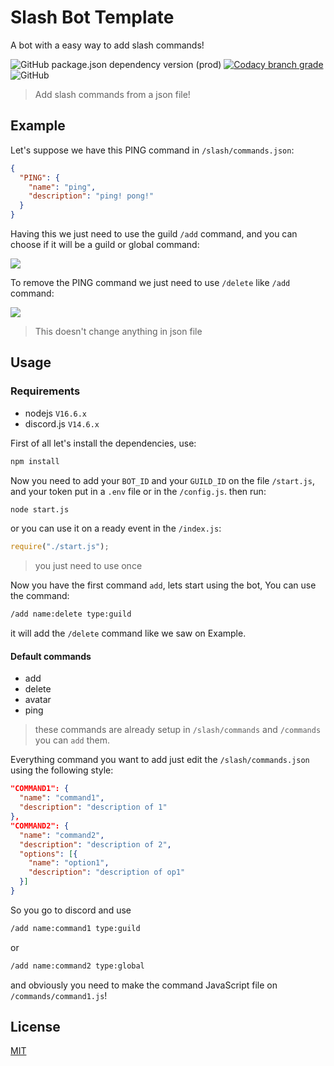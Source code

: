 # Slash Bot Template

A bot with a easy way to add slash commands!

![GitHub package.json dependency version (prod)](https://img.shields.io/github/package-json/dependency-version/GuriZenit/Slash-Bot-Template/discord.js/main?style=for-the-badge)
[![Codacy branch grade](https://img.shields.io/codacy/grade/df82a32897b142fab1efeb68435eb69e/main?color=2a672d&style=for-the-badge)](https://www.codacy.com/gh/GuriZenit/slash-bot-template/dashboard?utm_source=github.com&utm_medium=referral&utm_content=GuriZenit/slash-bot-template&utm_campaign=Badge_Grade)
![GitHub](https://img.shields.io/github/license/GuriZenit/Slash-Bot-Template?color=77d374&style=for-the-badge)

> Add slash commands from a json file!

## Example

Let's suppose we have this PING command in `/slash/commands.json`:

```json
{
  "PING": {
    "name": "ping",
    "description": "ping! pong!"
  }
}
```

Having this we just need to use the guild `/add` command, and you can choose if it will be a guild or global command:

![](https://i.imgur.com/RHOjui9.png)

To remove the PING command we just need to use `/delete` like `/add` command:

![](https://i.imgur.com/R5MqXzQ.png)

> This doesn't change anything in json file

## Usage

### Requirements
-  nodejs `V16.6.x`
-  discord.js `V14.6.x`

First of all let's install the dependencies, use:
```bash
npm install
```
Now you need to add your `BOT_ID` and your `GUILD_ID` on the file `/start.js`, and your token put in a `.env` file or in the `/config.js`.
then run:

```bash
node start.js
```

or you can use it on a ready event in the `/index.js`:

```javascript
require("./start.js");
```

> you just need to use once

Now you have the first command `add`,
lets start using the bot, You can use the command:

```bash
/add name:delete type:guild
```

it will add the `/delete` command like we saw on Example.

#### Default commands

-  add
-  delete
-  avatar
-  ping

> these commands are already setup in `/slash/commands` and `/commands` you can `add` them.

Everything command you want to add just edit the `/slash/commands.json` using the following style:

```json
"COMMAND1": {
  "name": "command1",
  "description": "description of 1"
},
"COMMAND2": {
  "name": "command2",
  "description": "description of 2",
  "options": [{
    "name": "option1",
    "description": "description of op1"
  }]
}
```

So you go to discord and use

```bash
/add name:command1 type:guild
```

or

```bash
/add name:command2 type:global
```

and obviously you need to make the command JavaScript file on `/commands/command1.js`!

## License

[MIT](https://github.com/GuriZenit/Slash/blob/main/LICENSE)
